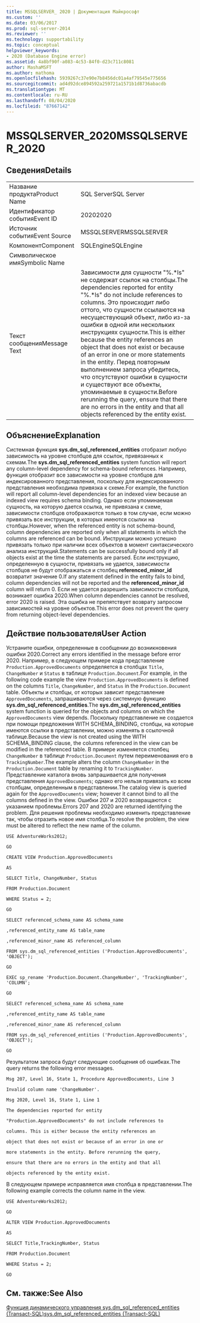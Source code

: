 ```yaml
---
title: MSSQLSERVER_ 2020 | Документация Майкрософт
ms.custom: ''
ms.date: 03/06/2017
ms.prod: sql-server-2014
ms.reviewer: ''
ms.technology: supportability
ms.topic: conceptual
helpviewer_keywords:
- 2020 (Database Engine error)
ms.assetid: 4a8bf90f-a083-4c53-84f0-d23c711c8081
author: MashaMSFT
ms.author: mathoma
ms.openlocfilehash: 5939267c37e90e7b8456dc01a4af79545e775656
ms.sourcegitcommit: ad4d92dce894592a259721a1571b1d8736abacdb
ms.translationtype: MT
ms.contentlocale: ru-RU
ms.lasthandoff: 08/04/2020
ms.locfileid: "87667142"
---
```

# <a name="mssqlserver_2020"></a><span data-ttu-id="d6696-102">MSSQLSERVER_2020</span><span class="sxs-lookup"><span data-stu-id="d6696-102">MSSQLSERVER_2020</span></span>
    
## <a name="details"></a><span data-ttu-id="d6696-103">Сведения</span><span class="sxs-lookup"><span data-stu-id="d6696-103">Details</span></span>  
  
|||  
|-|-|  
|<span data-ttu-id="d6696-104">Название продукта</span><span class="sxs-lookup"><span data-stu-id="d6696-104">Product Name</span></span>|<span data-ttu-id="d6696-105">SQL Server</span><span class="sxs-lookup"><span data-stu-id="d6696-105">SQL Server</span></span>|  
|<span data-ttu-id="d6696-106">Идентификатор события</span><span class="sxs-lookup"><span data-stu-id="d6696-106">Event ID</span></span>|<span data-ttu-id="d6696-107">2020</span><span class="sxs-lookup"><span data-stu-id="d6696-107">2020</span></span>|  
|<span data-ttu-id="d6696-108">Источник события</span><span class="sxs-lookup"><span data-stu-id="d6696-108">Event Source</span></span>|<span data-ttu-id="d6696-109">MSSQLSERVER</span><span class="sxs-lookup"><span data-stu-id="d6696-109">MSSQLSERVER</span></span>|  
|<span data-ttu-id="d6696-110">Компонент</span><span class="sxs-lookup"><span data-stu-id="d6696-110">Component</span></span>|<span data-ttu-id="d6696-111">SQLEngine</span><span class="sxs-lookup"><span data-stu-id="d6696-111">SQLEngine</span></span>|  
|<span data-ttu-id="d6696-112">Символическое имя</span><span class="sxs-lookup"><span data-stu-id="d6696-112">Symbolic Name</span></span>||  
|<span data-ttu-id="d6696-113">Текст сообщения</span><span class="sxs-lookup"><span data-stu-id="d6696-113">Message Text</span></span>|<span data-ttu-id="d6696-114">Зависимости для сущности "%.\*ls" не содержат ссылок на столбцы.</span><span class="sxs-lookup"><span data-stu-id="d6696-114">The dependencies reported for entity "%.\*ls" do not include references to columns.</span></span> <span data-ttu-id="d6696-115">Это происходит либо оттого, что сущности ссылаются на несуществующий объект, либо из-за ошибки в одной или нескольких инструкциях сущности.</span><span class="sxs-lookup"><span data-stu-id="d6696-115">This is either because the entity references an object that does not exist or because of an error in one or more statements in the entity.</span></span>  <span data-ttu-id="d6696-116">Перед повторным выполнением запроса убедитесь, что отсутствуют ошибки в сущности и существуют все объекты, упоминаемые в сущности.</span><span class="sxs-lookup"><span data-stu-id="d6696-116">Before rerunning the query, ensure that there are no errors in the entity and that all objects referenced by the entity exist.</span></span>|  
  
## <a name="explanation"></a><span data-ttu-id="d6696-117">Объяснение</span><span class="sxs-lookup"><span data-stu-id="d6696-117">Explanation</span></span>  
 <span data-ttu-id="d6696-118">Системная функция **sys.dm_sql_referenced_entities** отобразит любую зависимость на уровне столбцов для ссылок, привязанных к схемам.</span><span class="sxs-lookup"><span data-stu-id="d6696-118">The **sys.dm_sql_referenced_entities** system function will report any column-level dependency for schema-bound references.</span></span> <span data-ttu-id="d6696-119">Например, функция отобразит все зависимости на уровне столбцов для индексированного представления, поскольку для индексированного представления необходима привязка к схеме.</span><span class="sxs-lookup"><span data-stu-id="d6696-119">For example, the function will report all column-level dependencies for an indexed view because an indexed view requires schema binding.</span></span> <span data-ttu-id="d6696-120">Однако если упоминаемая сущность, на которую дается ссылка, не привязана к схеме, зависимости столбцов отображаются только в том случае, если можно привязать все инструкции, в которых имеются ссылки на столбцы.</span><span class="sxs-lookup"><span data-stu-id="d6696-120">However, when the referenced entity is not schema-bound, column dependencies are reported only when all statements in which the columns are referenced can be bound.</span></span> <span data-ttu-id="d6696-121">Инструкции можно успешно привязать только при наличии всех объектов в момент синтаксического анализа инструкций.</span><span class="sxs-lookup"><span data-stu-id="d6696-121">Statements can be successfully bound only if all objects exist at the time the statements are parsed.</span></span> <span data-ttu-id="d6696-122">Если инструкцию, определенную в сущности, привязать не удается, зависимости столбцов не будут отображаться и столбец **referenced_minor_id** возвратит значение 0.</span><span class="sxs-lookup"><span data-stu-id="d6696-122">If any statement defined in the entity fails to bind, column dependencies will not be reported and the **referenced_minor_id** column will return 0.</span></span> <span data-ttu-id="d6696-123">Если не удается разрешить зависимости столбцов, возникает ошибка 2020.</span><span class="sxs-lookup"><span data-stu-id="d6696-123">When column dependencies cannot be resolved, error 2020 is raised.</span></span> <span data-ttu-id="d6696-124">Эта ошибка не препятствует возврату запросом зависимостей на уровне объектов.</span><span class="sxs-lookup"><span data-stu-id="d6696-124">This error does not prevent the query from returning object-level dependencies.</span></span>  
  
## <a name="user-action"></a><span data-ttu-id="d6696-125">Действие пользователя</span><span class="sxs-lookup"><span data-stu-id="d6696-125">User Action</span></span>  
 <span data-ttu-id="d6696-126">Устраните ошибки, определенные в сообщении до возникновения ошибки 2020.</span><span class="sxs-lookup"><span data-stu-id="d6696-126">Correct any errors identified in the message before error 2020.</span></span> <span data-ttu-id="d6696-127">Например, в следующем примере кода представление `Production.ApprovedDocuments` определяется в столбцах `Title`, `ChangeNumber` и `Status` в таблице `Production.Document`.</span><span class="sxs-lookup"><span data-stu-id="d6696-127">For example, in the following code example the view `Production.ApprovedDocuments` is defined on the columns `Title`, `ChangeNumber`, and `Status` in the `Production.Document` table.</span></span> <span data-ttu-id="d6696-128">Объекты и столбцы, от которых зависит представление `ApprovedDocuments`, запрашиваются через системную функцию **sys.dm_sql_referenced_entities**.</span><span class="sxs-lookup"><span data-stu-id="d6696-128">The **sys.dm_sql_referenced_entities** system function is queried for the objects and columns on which the `ApprovedDocuments` view depends.</span></span> <span data-ttu-id="d6696-129">Поскольку представление не создается при помощи предложения WITH SCHEMA_BINDING, столбцы, на которые имеются ссылки в представлении, можно изменять в ссылочной таблице.</span><span class="sxs-lookup"><span data-stu-id="d6696-129">Because the view is not created using the WITH SCHEMA_BINDING clause, the columns referenced in the view can be modified in the referenced table.</span></span> <span data-ttu-id="d6696-130">В примере изменяется столбец `ChangeNumber` в таблице `Production.Document` путем переименования его в `TrackingNumber`.</span><span class="sxs-lookup"><span data-stu-id="d6696-130">The example alters the column `ChangeNumber` in the `Production.Document` table by renaming it to `TrackingNumber`.</span></span> <span data-ttu-id="d6696-131">Представление каталога вновь запрашивается для получения представления `ApprovedDocuments`; однако его нельзя привязать ко всем столбцам, определенным в представлении.</span><span class="sxs-lookup"><span data-stu-id="d6696-131">The catalog view is queried again for the `ApprovedDocuments` view; however it cannot bind to all the columns defined in the view.</span></span> <span data-ttu-id="d6696-132">Ошибки 207 и 2020 возвращаются с указанием проблемы.</span><span class="sxs-lookup"><span data-stu-id="d6696-132">Errors 207 and 2020 are returned identifying the problem.</span></span> <span data-ttu-id="d6696-133">Для решения проблемы необходимо изменить представление так, чтобы отразить новое имя столбца.</span><span class="sxs-lookup"><span data-stu-id="d6696-133">To resolve the problem, the view must be altered to reflect the new name of the column.</span></span>  
  
 `USE AdventureWorks2012;`  
  
 `GO`  
  
 `CREATE VIEW Production.ApprovedDocuments`  
  
 `AS`  
  
 `SELECT Title, ChangeNumber, Status`  
  
 `FROM Production.Document`  
  
 `WHERE Status = 2;`  
  
 `GO`  
  
 `SELECT referenced_schema_name AS schema_name`  
  
 `,referenced_entity_name AS table_name`  
  
 `,referenced_minor_name AS referenced_column`  
  
 `FROM sys.dm_sql_referenced_entities ('Production.ApprovedDocuments', 'OBJECT');`  
  
 `GO`  
  
 `EXEC sp_rename 'Production.Document.ChangeNumber', 'TrackingNumber', 'COLUMN';`  
  
 `GO`  
  
 `SELECT referenced_schema_name AS schema_name`  
  
 `,referenced_entity_name AS table_name`  
  
 `,referenced_minor_name AS referenced_column`  
  
 `FROM sys.dm_sql_referenced_entities ('Production.ApprovedDocuments', 'OBJECT');`  
  
 `GO`  
  
 <span data-ttu-id="d6696-134">Результатом запроса будут следующие сообщения об ошибках.</span><span class="sxs-lookup"><span data-stu-id="d6696-134">The query returns the following error messages.</span></span>  
  
 `Msg 207, Level 16, State 1, Procedure ApprovedDocuments, Line 3`  
  
 `Invalid column name 'ChangeNumber'.`  
  
 `Msg 2020, Level 16, State 1, Line 1`  
  
 `The dependencies reported for entity`  
  
 `"Production.ApprovedDocuments" do not include references to`  
  
 `columns. This is either because the entity references an`  
  
 `object that does not exist or because of an error in one or`  
  
 `more statements in the entity. Before rerunning the query,`  
  
 `ensure that there are no errors in the entity and that all`  
  
 `objects referenced by the entity exist.`  
  
 <span data-ttu-id="d6696-135">В следующем примере исправляется имя столбца в представлении.</span><span class="sxs-lookup"><span data-stu-id="d6696-135">The following example corrects the column name in the view.</span></span>  
  
 `USE AdventureWorks2012;`  
  
 `GO`  
  
 `ALTER VIEW Production.ApprovedDocuments`  
  
 `AS`  
  
 `SELECT Title,TrackingNumber, Status`  
  
 `FROM Production.Document`  
  
 `WHERE Status = 2;`  
  
 `GO`  
  
## <a name="see-also"></a><span data-ttu-id="d6696-136">См. также:</span><span class="sxs-lookup"><span data-stu-id="d6696-136">See Also</span></span>  
 [<span data-ttu-id="d6696-137">Функция динамического управления sys.dm_sql_referenced_entities (Transact-SQL)</span><span class="sxs-lookup"><span data-stu-id="d6696-137">sys.dm_sql_referenced_entities &#40;Transact-SQL&#41;</span></span>](/sql/relational-databases/system-dynamic-management-views/sys-dm-sql-referenced-entities-transact-sql)  
  
  
